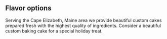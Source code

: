 ## Flavor options

Serving the Cape Elizabeth, Maine area we provide beautiful custom cakes prepared fresh with the highest quality of ingredients. Consider a beautiful custom baking cake for a special holiday treat.
